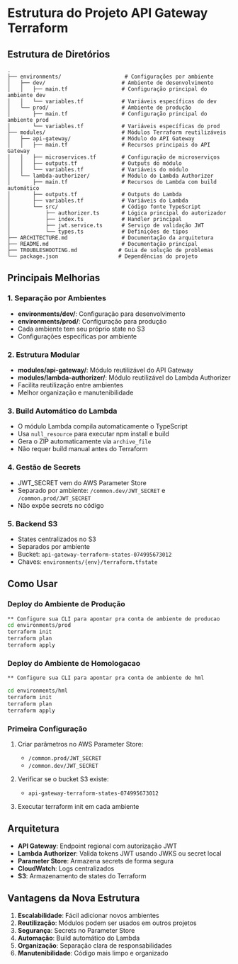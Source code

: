 # Estrutura do Projeto API Gateway Terraform

## Estrutura de Diretórios

```
.
├── environments/                    # Configurações por ambiente
│   ├── dev/                        # Ambiente de desenvolvimento
│   │   ├── main.tf                 # Configuração principal do ambiente dev
│   │   └── variables.tf            # Variáveis específicas do dev
│   └── prod/                       # Ambiente de produção
│       ├── main.tf                 # Configuração principal do ambiente prod
│       └── variables.tf            # Variáveis específicas do prod
├── modules/                        # Módulos Terraform reutilizáveis
│   ├── api-gateway/                # Módulo do API Gateway
│   │   ├── main.tf                 # Recursos principais do API Gateway
│   │   ├── microservices.tf        # Configuração de microserviços
│   │   ├── outputs.tf              # Outputs do módulo
│   │   └── variables.tf            # Variáveis do módulo
│   └── lambda-authorizer/          # Módulo do Lambda Authorizer
│       ├── main.tf                 # Recursos do Lambda com build automático
│       ├── outputs.tf              # Outputs do Lambda
│       ├── variables.tf            # Variáveis do Lambda
│       └── src/                    # Código fonte TypeScript
│           ├── authorizer.ts       # Lógica principal do autorizador
│           ├── index.ts            # Handler principal
│           ├── jwt.service.ts      # Serviço de validação JWT
│           └── types.ts            # Definições de tipos
├── ARCHITECTURE.md                 # Documentação da arquitetura
├── README.md                       # Documentação principal
├── TROUBLESHOOTING.md             # Guia de solução de problemas
└── package.json                   # Dependências do projeto
```

## Principais Melhorias

### 1. Separação por Ambientes
- **environments/dev/**: Configuração para desenvolvimento
- **environments/prod/**: Configuração para produção
- Cada ambiente tem seu próprio state no S3
- Configurações específicas por ambiente

### 2. Estrutura Modular
- **modules/api-gateway/**: Módulo reutilizável do API Gateway
- **modules/lambda-authorizer/**: Módulo reutilizável do Lambda Authorizer
- Facilita reutilização entre ambientes
- Melhor organização e manutenibilidade

### 3. Build Automático do Lambda
- O módulo Lambda compila automaticamente o TypeScript
- Usa `null_resource` para executar npm install e build
- Gera o ZIP automaticamente via `archive_file`
- Não requer build manual antes do Terraform

### 4. Gestão de Secrets
- JWT_SECRET vem do AWS Parameter Store
- Separado por ambiente: `/common.dev/JWT_SECRET` e `/common.prod/JWT_SECRET`
- Não expõe secrets no código

### 5. Backend S3
- States centralizados no S3
- Separados por ambiente
- Bucket: `api-gateway-terraform-states-074995673012`
- Chaves: `environments/{env}/terraform.tfstate`

## Como Usar

### Deploy do Ambiente de Produção
```bash
** Configure sua CLI para apontar pra conta de ambiente de producao
cd environments/prod
terraform init
terraform plan
terraform apply
```

### Deploy do Ambiente de Homologacao
```bash
** Configure sua CLI para apontar pra conta de ambiente de hml

cd environments/hml
terraform init
terraform plan
terraform apply
```

### Primeira Configuração
1. Criar parâmetros no AWS Parameter Store:
   - `/common.prod/JWT_SECRET`
   - `/common.dev/JWT_SECRET`

2. Verificar se o bucket S3 existe:
   - `api-gateway-terraform-states-074995673012`

3. Executar terraform init em cada ambiente

## Arquitetura

- **API Gateway**: Endpoint regional com autorização JWT
- **Lambda Authorizer**: Valida tokens JWT usando JWKS ou secret local
- **Parameter Store**: Armazena secrets de forma segura
- **CloudWatch**: Logs centralizados
- **S3**: Armazenamento de states do Terraform

## Vantagens da Nova Estrutura

1. **Escalabilidade**: Fácil adicionar novos ambientes
2. **Reutilização**: Módulos podem ser usados em outros projetos
3. **Segurança**: Secrets no Parameter Store
4. **Automação**: Build automático do Lambda
5. **Organização**: Separação clara de responsabilidades
6. **Manutenibilidade**: Código mais limpo e organizado